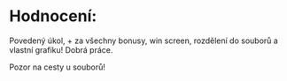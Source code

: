 # Hodnocení:

Povedený úkol, + za všechny bonusy, win screen, rozdělení do souborů a vlastní grafiku! Dobrá práce.

Pozor na cesty u souborů!
